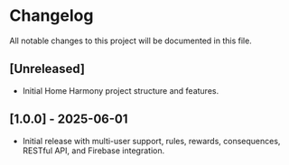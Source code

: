 # Changelog

All notable changes to this project will be documented in this file.

## [Unreleased]

- Initial Home Harmony project structure and features.

## [1.0.0] - 2025-06-01

- Initial release with multi-user support, rules, rewards, consequences, RESTful API, and Firebase integration.
